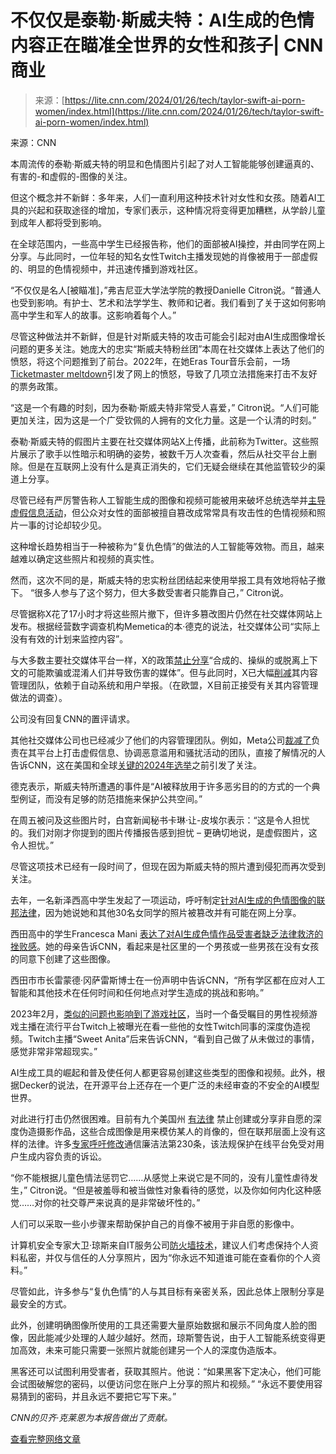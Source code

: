 <!--yml

category: 未分类

date: 2024-05-27 15:13:27

-->

# 不仅仅是泰勒·斯威夫特：AI生成的色情内容正在瞄准全世界的女性和孩子| CNN商业

> 来源：[https://lite.cnn.com/2024/01/26/tech/taylor-swift-ai-porn-women/index.html](https://lite.cnn.com/2024/01/26/tech/taylor-swift-ai-porn-women/index.html)

来源：CNN

本周流传的泰勒·斯威夫特的明显和色情图片引起了对人工智能能够创建逼真的、有害的-和虚假的-图像的关注。

但这个概念并不新鲜：多年来，人们一直利用这种技术针对女性和女孩。随着AI工具的兴起和获取途径的增加，专家们表示，这种情况将变得更加糟糕，从学龄儿童到成年人都将受到影响。

在全球范围内，一些高中学生已经报告称，他们的面部被AI操控，并由同学在网上分享。与此同时，一位年轻的知名女性Twitch主播发现她的肖像被用于一部虚假的、明显的色情视频中，并迅速传播到游戏社区。

“不仅仅是名人[被瞄准]，”弗吉尼亚大学法学院的教授Danielle Citron说。“普通人也受到影响。有护士、艺术和法学学生、教师和记者。我们看到了关于这如何影响高中学生和军人的故事。这影响着每个人。”

尽管这种做法并不新鲜，但是针对斯威夫特的攻击可能会引起对由AI生成图像增长问题的更多关注。她庞大的忠实“斯威夫特粉丝团”本周在社交媒体上表达了他们的愤怒，将这个问题推到了前台。2022年，在她Eras Tour音乐会前，一场[Ticketmaster meltdown](https://www.cnn.com/2023/01/24/tech/ticketmaster-hearing-taylor-swift/index.html)引发了网上的愤怒，导致了几项立法措施来打击不友好的票务政策。

“这是一个有趣的时刻，因为泰勒·斯威夫特非常受人喜爱，” Citron说。“人们可能更加关注，因为这是一个广受钦佩的人拥有的文化力量。这是一个认清的时刻。”

泰勒·斯威夫特的假图片主要在社交媒体网站X上传播，此前称为Twitter。这些照片展示了歌手以性暗示和明确的姿势，被数千万人次查看，然后从社交平台上删除。但是在互联网上没有什么是真正消失的，它们无疑会继续在其他监管较少的渠道上分享。

尽管已经有严厉警告称人工智能生成的图像和视频可能被用来破坏总统选举并[主导虚假信息活动](https://www.cnn.com/2024/01/24/politics/deepfake-politician-biden-what-matters/index.html)，但公众对女性的面部被擅自篡改成常常具有攻击性的色情视频和照片一事的讨论却较少见。

这种增长趋势相当于一种被称为“复仇色情”的做法的人工智能等效物。而且，越来越难以确定这些照片和视频的真实性。

然而，这次不同的是，斯威夫特的忠实粉丝团结起来使用举报工具有效地将帖子撤下。 “很多人参与了这个努力，但大多数受害者只能靠自己，” Citron说。

尽管据称X花了17小时才将这些照片撤下，但许多篡改图片仍然在社交媒体网站上发布。根据经营数字调查机构Memetica的本·德克的说法，社交媒体公司“实际上没有有效的计划来监控内容”。

与大多数主要社交媒体平台一样，X的政策[禁止分享](https://help.twitter.com/en/rules-and-policies/manipulated-media)“合成的、操纵的或脱离上下文的可能欺骗或混淆人们并导致伤害的媒体”。但与此同时，X已大幅[削减](https://www.cnn.com/2023/06/02/tech/twitter-content-moderation-official-eu/index.html)其内容管理团队，依赖于自动系统和用户举报。（在欧盟，X目前正接受有关其内容管理做法的调查）。

公司没有回复CNN的置评请求。

其他社交媒体公司也已经减少了他们的内容管理团队。例如，Meta公司[裁减了](https://www.cnn.com/2023/07/10/tech/meta-layoffs-disinformation/index.html)负责在其平台上打击虚假信息、协调恶意滥用和骚扰活动的团队，直接了解情况的人告诉CNN，这在美国和全球[关键的2024年选举](https://www.cnn.com/2023/04/24/politics/old-men-for-president-what-matters/index.html)之前引发了关注。

德克表示，斯威夫特所遭遇的事件是“AI被释放用于许多恶劣目的的方式的一个典型例证，而没有足够的防范措施来保护公共空间。”

在周五被问及这些图片时，白宫新闻秘书卡琳·让-皮埃尔表示：“这是令人担忧的。我们对刚才你提到的图片传播报告感到担忧 – 更确切地说，是虚假图片，这令人担忧。”

尽管这项技术已经有一段时间了，但现在因为斯威夫特的照片遭到侵犯而再次受到关注。

去年，一名新泽西高中学生发起了一项运动，呼吁制定[针对AI生成的色情图像的联邦法律](https://www.cnn.com/2023/02/16/tech/nonconsensual-deepfake-porn/index.html)，因为她说她和其他30名女同学的照片被篡改并有可能在网上分享。

西田高中的学生Francesca Mani [表达了对AI生成色情作品受害者缺乏法律救济的挫败感](https://www.cnn.com/2023/11/04/us/new-jersey-high-school-deepfake-porn/index.html)。她的母亲告诉CNN，看起来是社区里的一个男孩或一些男孩在没有女孩的同意下创建了这些图像。

西田市市长雷蒙德·冈萨雷斯博士在一份声明中告诉CNN，“所有学区都在应对人工智能和其他技术在任何时间和任何地点对学生造成的挑战和影响。”

2023年2月，[类似的问题也影响到了游戏社区](https://www.cnn.com/2023/02/16/tech/nonconsensual-deepfake-porn/index.html)，当时一个备受瞩目的男性视频游戏主播在流行平台Twitch上被曝光在看一些他的女性Twitch同事的深度伪造视频。Twitch主播“Sweet Anita”后来告诉CNN，“看到自己做了从未做过的事情，感觉非常非常超现实。”

AI生成工具的崛起和普及使任何人都更容易创建这些类型的图像和视频。此外，根据Decker的说法，在开源平台上还存在一个更广泛的未经审查的不安全的AI模型世界。

对此进行打击仍然很困难。目前有九个美国州 [有法律](https://www.bloomberg.com/news/articles/2023-06-20/deepfake-porn-political-ads-push-states-to-curb-rampant-ai-use) 禁止创建或分享非自愿的深度伪造摄影作品，这些合成图像是用来模仿某人的肖像的，但在联邦层面上没有这样的法律。许多[专家呼吁修改](https://www.cnn.com/2023/10/29/opinions/deepfake-pornography-thriving-business-compton-hamlyn/index.html)通信廉洁法第230条，该法规保护在线平台免受对用户生成内容负责的诉讼。

“你不能根据儿童色情法惩罚它……从感觉上来说它是不同的，没有儿童性虐待发生，” Citron说。“但是被羞辱和被当做性对象看待的感觉，以及你如何内化这种感觉……对你的社交尊严来说真的是非常破坏性的。”

人们可以采取一些小步骤来帮助保护自己的肖像不被用于非自愿的影像中。

计算机安全专家大卫·琼斯来自IT服务公司[防火墙技术](https://www.firewalltechnical.com/)，建议人们考虑保持个人资料私密，并仅与信任的人分享照片，因为“你永远不知道谁可能在查看你的个人资料。”

尽管如此，许多参与“复仇色情”的人与其目标有亲密关系，因此总体上限制分享是最安全的方式。

此外，创建明确图像所使用的工具还需要大量原始数据和展示不同角度人脸的图像，因此能减少处理的人越少越好。然而，琼斯警告说，由于人工智能系统变得更加高效，未来可能只需要一张照片就能创建另一个人的深度伪造版本。

黑客还可以试图利用受害者，获取其照片。他说：“如果黑客下定决心，他们可能会试图破解您的密码，以便访问您在账户上分享的照片和视频。” “永远不要使用容易猜到的密码，并且永远不要把它写下来。”

*CNN的贝齐·克莱恩为本报告做出了贡献。*

[查看完整网络文章](https://www.cnn.com/2024/01/26/tech/taylor-swift-ai-porn-women/index.html)
